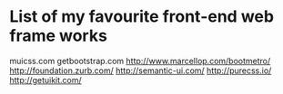 # List of my favourite front-end web frame works
muicss.com
getbootstrap.com
http://www.marcellop.com/bootmetro/
http://foundation.zurb.com/
http://semantic-ui.com/
http://purecss.io/
http://getuikit.com/

